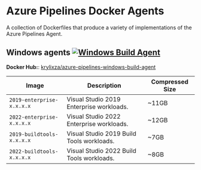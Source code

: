 # Azure Pipelines Docker Agents
A collection of Dockerfiles that produce a variety of implementations of the Azure Pipelines Agent.

## Windows agents [![Windows Build Agent](https://github.com/KrylixZA/Azure-Pipelines-Docker-Agents/actions/workflows/windows-build-agent.yml/badge.svg)](https://github.com/KrylixZA/Azure-Pipelines-Docker-Agents/actions/workflows/windows-build-agent.yml)

**Docker Hub:**: [krylixza/azure-pipelines-windows-build-agent](https://hub.docker.com/repository/docker/krylixza/azure-pipelines-windows-build-agent)

| Image | Description | Compressed Size |
|----|----|----|
|  `2019-enterprise-x.x.x.x` | Visual Studio 2019 Enterprise workloads. | ~11GB |
|  `2022-enterprise-x.x.x.x` | Visual Studio 2022 Enterprise workloads. | ~12GB |
|  `2019-buildtools-x.x.x.x` | Visual Studio 2019 Build Tools workloads. | ~7GB |
|  `2022-buildtools-x.x.x.x` | Visual Studio 2022 Build Tools workloads. | ~8GB |
